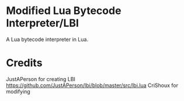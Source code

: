 # Modified Lua Bytecode Interpreter/LBI
A Lua bytecode interpreter in Lua.

# Credits
JustAPerson for creating LBI https://github.com/JustAPerson/lbi/blob/master/src/lbi.lua
CriShoux for modifying
